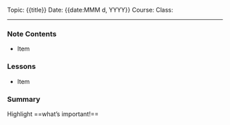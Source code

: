 Topic: {{title}}
Date: {{date:MMM d, YYYY}}
Course:
Class:

---

### Note Contents
- Item

### Lessons
- Item

### Summary
Highlight ==what’s important!==
